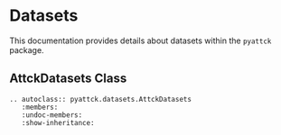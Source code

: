 # Datasets


This documentation provides details about datasets within the `pyattck` package.

## AttckDatasets Class

```eval_rst
.. autoclass:: pyattck.datasets.AttckDatasets
   :members:
   :undoc-members:
   :show-inheritance:
```